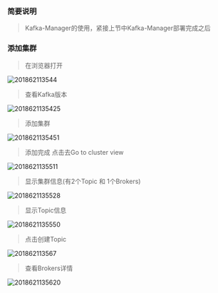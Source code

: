 ### 简要说明

> Kafka-Manager的使用，紧接上节中Kafka-Manager部署完成之后

### 添加集群

> 在浏览器打开

![201862113544](http://panrhkqz9.bkt.clouddn.com/201862113544.png)

> 查看Kafka版本

![2018621135425](http://panrhkqz9.bkt.clouddn.com/2018621135425.png)

> 添加集群

![2018621135451](http://panrhkqz9.bkt.clouddn.com/2018621135451.png)

> 添加完成 点击去Go to cluster view

![2018621135511](http://panrhkqz9.bkt.clouddn.com/2018621135511.png)

> 显示集群信息(有2个Topic 和 1个Brokers)

![2018621135528](http://panrhkqz9.bkt.clouddn.com/2018621135528.png)

> 显示Topic信息

![2018621135550](http://panrhkqz9.bkt.clouddn.com/2018621135550.png)

> 点击创建Topic

![201862113567](http://panrhkqz9.bkt.clouddn.com/201862113567.png)

> 查看Brokers详情

![2018621135620](http://panrhkqz9.bkt.clouddn.com/2018621135620.png)
